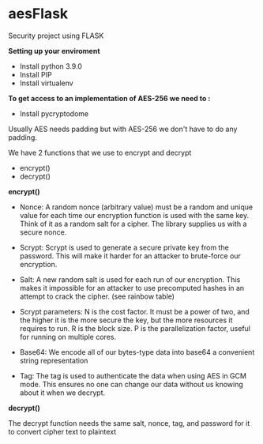 # aesFlask
Security project using FLASK 

<b>Setting up your enviroment</b>

- Install python 3.9.0
- Install PIP
- Install virtualenv

<b>To get access to an implementation of AES-256 we need to :</b>
- Install pycryptodome

Usually AES needs padding but with AES-256 we don't have to do any padding.

We have 2 functions that we use to encrypt and decrypt
- encrypt()
- decrypt()

<b> encrypt()</b>
- Nonce: A random nonce (arbitrary value) must be a random and unique value for each time our encryption function is used with the same key. Think of it as a random salt for a   cipher. The library supplies us with a secure nonce.

- Scrypt: Scrypt is used to generate a secure private key from the password. This will make it harder for an attacker to brute-force our encryption.
- Salt: A new random salt is used for each run of our encryption. This makes it impossible for an attacker to use precomputed hashes in an attempt to crack the cipher. (see rainbow table)
- Scrypt parameters:
N is the cost factor. It must be a power of two, and the higher it is the more secure the key, but the more resources it requires to run.
R is the block size.
P is the parallelization factor, useful for running on multiple cores.
- Base64: We encode all of our bytes-type data into base64 a convenient string representation
- Tag: The tag is used to authenticate the data when using AES in GCM mode. This ensures no one can change our data without us knowing about it when we decrypt.

<b> decrypt()</b>

The decrypt function needs the same salt, nonce, tag, and password for it to convert cipher text to plaintext 
